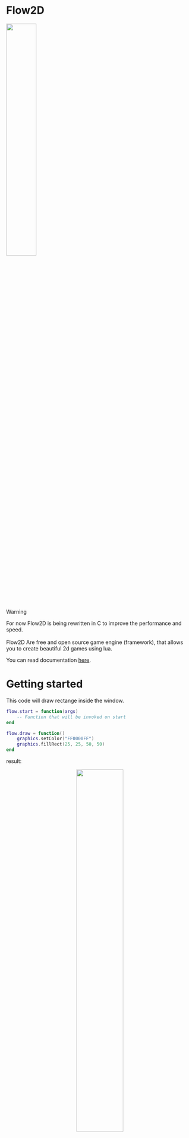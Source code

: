 # Flow2D
<img src="https://github.com/Monsler/Flow2D/assets/105060825/8d6b7ca1-ba81-4035-bcbc-b17a9816cabe" style="width: 40%">

> [!WARNING]
> For now Flow2D is being rewritten in C to improve the performance and speed.<br>
<br>Flow2D Are free and open source game engine (framework), that allows you to create beautiful 2d games using lua.

You can read documentation [here](https://github.com/Monsler/Flow2D/blob/main/docs.md).
# Getting started
This code will draw rectange inside the window.

```lua
flow.start = function(args)
    -- Function that will be invoked on start
end

flow.draw = function()
    graphics.setColor("FF0000FF")
    graphics.fillRect(25, 25, 50, 50)
end
```
result:<br>
<div style="text-align: center;">

<img width="50%" src="https://github.com/Monsler/Flow2D/assets/105060825/128515bc-cb5a-4a09-8bbf-87e7f5b4f787">
</div>

# Drawing images
Now, lets draw an image. for example, i'll take this one called 'table.png'.
<img src="https://github.com/Monsler/Flow2D/assets/105060825/621e002a-9de1-4088-ba9d-d54fd5100df3" width="40%">
<br>
```lua
local img
flow.start = function(args)
    -- Function that will be invoked on start
    img = image.read('table.png')
end

flow.draw = function()
    graphics.setBackground("#FFFFFF")
    graphics.drawImage(img.getImage(), {50, 50, 100, 100})
end
```
result:<br>
![image](https://github.com/Monsler/Flow2D/assets/105060825/ee70747f-7c1e-4153-83b7-14139ac43a48)

# Keycodes
```
Escape - 1
1 - 2
2 - 3
3 - 4
4 - 5
5 - 6
6 - 7
7 - 8
8 - 9
9 - 10
0 - 11
minus - 12
equals - 13
backspace - 14
tab - 15
q - 16
w - 17
e - 18
r - 19
t - 20
y - 21
u - 22
i - 23
o - 24
p - 25
a - 30
s - 31
d - 32
f - 33
g - 34
h - 35
j - 36
k - 37
l - 38
z - 44
x - 45
c - 46
v - 47
b - 48
n - 49
m - 50
space - 57
ctrl - 29
alt - 56
left arrow - 57419
right arrow - 57421
down arrow - 57424
up arrow - 57416
insert - 3666
F1 - 59
F2 - 60
F3 - 61
F4 - 62
F5 - 63
F6 - 64
F7 - 65
F8 - 67
F9 - 68
F10 - 69
F11 - 70
```
